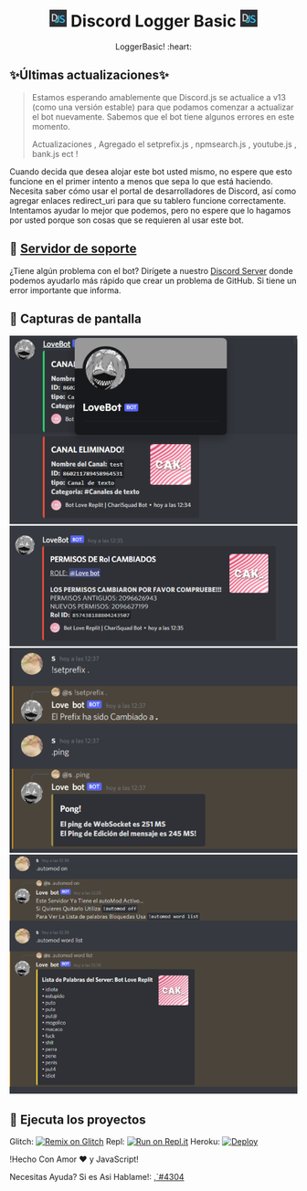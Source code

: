 <h1 align="center"><img src="./assets/logo.png" width="30px"> Discord Logger Basic <img src="./assets/logo.png" width="30px"></h1>
<p align="center">LoggerBasic! :heart: </p>

## ✨Últimas actualizaciones✨

> Estamos esperando amablemente que Discord.js se actualice a v13 (como una versión estable) para que podamos comenzar a actualizar el bot nuevamente. Sabemos que el bot tiene algunos errores en este momento.
>
> Actualizaciones , Agregado el setprefix.js , npmsearch.js  , youtube.js , bank.js ect !

Cuando decida que desea alojar este bot usted mismo, no espere que esto funcione en el primer intento a menos que sepa lo que está haciendo. Necesita saber cómo usar el portal de desarrolladores de Discord, así como agregar enlaces redirect_uri para que su tablero funcione correctamente. Intentamos ayudar lo mejor que podemos, pero no espere que lo hagamos por usted porque son cosas que se requieren al usar este bot.

## 📝 [Servidor de soporte](https://discord.gg/TvBXwYbW4y)

¿Tiene algún problema con el bot? Dirígete a nuestro [Discord Server](https://discord.gg/TvBXwYbW4y) donde podemos ayudarlo más rápido que crear un problema de GitHub. Si tiene un error importante que informa.

## 📸 Capturas de pantalla

<div align="left"><img src="/assets/CapturaDePantalla1.png"></div><div align="center"><img src="/assets/CapturaDePantalla2.png"></div><div align="right"><img src="/assets/CapturaDePantalla3.png"></div>

<div align="center"><img src="/assets/CapturaDePantalla4.png"></div>

## 💨 Ejecuta los proyectos


Glitch: [![Remix on Glitch](https://cdn.glitch.com/2703baf2-b643-4da7-ab91-7ee2a2d00b5b%2Fremix-button.svg)](https://glitch.com/edit/#!/import/github/Jennifer7w7/LoggerBasic)
Repl: [![Run on Repl.it](https://repl.it/badge/github/SudhanPlayz/Discord-MusicBot)](https://repl.it/github/Jennifer7w7/LoggerBasic)
Heroku: [![Deploy](https://www.herokucdn.com/deploy/button.svg)](https://heroku.com/deploy?template=https://github.com/Jennifer7w7/LoggerBasic)

!Hecho Con Amor ❤️ y JavaScript!

Necesitas Ayuda? Si es Asi Hablame!: [ ,´#4304](https://discord.com/users/804826341471420417)
